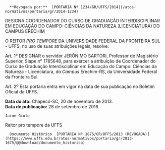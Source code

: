       **Revogada por:**  [PORTARIA Nº 1234/GR/UFFS/2014](/atos-normativos/portaria/gr/2014-1234) 

   DESIGNA COORDENADOR DO CURSO DE GRADUAÇÃO INTERDISCIPLINAR EM EDUCAÇÃO DO CAMPO: CIÊNCIAS DA NATUREZA (LICENCIATURA) DO CAMPUS ERECHIM  

O REITOR *PRO TEMPORE* DA UNIVERSIDADE FEDERAL DA FRONTEIRA SUL - UFFS, no uso de suas atribuições legais, resolve:

 Art. 1º DESIGNAR o servidor JERÔNIMO SARTORI, Professor de Magistério Superior, Siape nº 1785648, para exercer a atribuição de Coordenador do Curso de Graduação Interdisciplinar em Educação do Campo: Ciências da Natureza - Licenciatura, do *Campus* Erechim-RS, da Universidade Federal da Fronteira Sul.

 Art. 2º Esta portaria entra em vigor na data de sua publicação no Boletim Oficial da UFFS.

   **Data do ato:** Chapecó-SC, 20 de novembro de 2013.   
 **Data de publicação:**  28 de setembro de 2016. 

    Jaime Giolo    
 Reitor pro tempore da UFFS 

      Documento Histórico  [PORTARIA Nº 1675/GR/UFFS/2013 (REVOGADA)](https://www.uffs.edu.br/atos-normativos/portaria/gr/2013-1675/@@download/documento_historico)     
      